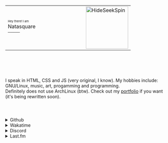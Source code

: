 <div>
    <h1>
        <table>
            <tr>
                <td>
                    <sup
                        ><sub><sub>Hey there! I am</sub></sub></sup
                    ><br />Natasquare<br /><sup>────</sup><img width="192px" />
                </td>
                <td>
                    <a href="#" title="HideSeekSpin">
                        <img
                            src="https://cdn.discordapp.com/emojis/962344334177480744.gif?size=128"
                            width="133px"
                            height="133px"
                            alt="HideSeekSpin"
                        />
                    </a>
                </td>
            </tr>
        </table>
        <br />
    </h1>
    <p>
        <br />
        I speak in HTML, CSS and JS (very original, I know). My hobbies include: GNU/Linux, music,
        art, progamming and programming.<br />
        Definitely does not use ArchLinux (btw). Check out my
        <a href="https://nat.is-a.dev/" title="nat.is-a.dev">portfolio</a> if you want (it's being
        rewritten soon).
    </p>
    <h1></h1>
    <br />
    <details>
        <summary>Github&nbsp;</summary>
        <br />
        <table>
            <tr>
                <td>
                    <a href="#" title="Github stats">
                        <picture>
                            <source
                                srcset="
                                    https://github-readme-stats.vercel.app/api?username=natasquare&count_private=true&show_icons=true&include_all_commits=true&hide_border=true&count_private=true&text_color=1b1f27&title_color=78aad8&icon_color=78aad8&bg_color=00000000&border_radius=8&disable_animations=true&hide_title=true&line_height=24px
                                "
                                media="(prefers-color-scheme: light), (prefers-color-scheme: no-preference)"
                            />
                            <img
                                src="https://github-readme-stats.vercel.app/api?username=natasquare&count_private=true&show_icons=true&include_all_commits=true&hide_border=true&count_private=true&text_color=d7dce8&title_color=78aad8&icon_color=78aad8&bg_color=00000000&border_radius=8&disable_animations=true&hide_title=true&line_height=24px"
                                width="420px"
                                alt="Github stats"
                            />
                        </picture>
                    </a>
                </td>
            </tr>
            <tr></tr>
            <tr>
                <td>
                    <a href="#" title="Github top languages">
                        <picture>
                            <source
                                srcset="
                                    https://github-readme-stats.vercel.app/api/top-langs/?username=natasquare&hide_border=true&text_color=1b1f27&bg_color=00000000&border_radius=8&hide_title=true
                                "
                                media="(prefers-color-scheme: light), (prefers-color-scheme: no-preference)"
                            />
                            <img
                                src="https://github-readme-stats.vercel.app/api/top-langs/?username=natasquare&hide_border=true&text_color=d7dce8&bg_color=00000000&border_radius=8&hide_title=true"
                                width="420px"
                                alt="Github top languages"
                            />
                        </picture>
                    </a>
                </td>
            </tr>
        </table>
    </details>
    <details>
        <summary>Wakatime</summary>
        <br />
        <table>
            <tr>
                <td>
                    <a href="https://wakatime.com/@ntsq">
                        <picture>
                            <source
                                srcset="
                                    https://github-readme-stats.vercel.app/api/wakatime?username=ntsq&hide_border=true&text_color=1b1f27&bg_color=00000000&border_radius=8&hide_title=true&range=last_7_days&line_height=24px
                                "
                                media="(prefers-color-scheme: light), (prefers-color-scheme: no-preference)"
                            />
                            <img
                                src="https://github-readme-stats.vercel.app/api/wakatime?username=ntsq&hide_border=true&text_color=d7dce8&bg_color=00000000&border_radius=8&hide_title=true&range=last_7_days&line_height=24px"
                                width="420px"
                            />
                        </picture>
                    </a>
                </td>
            </tr>
        </table>
    </details>
    <details>
        <summary>Discord</summary>
        <br />
        <table>
            <tr>
                <td>
                    <a href="https://discord.com/users/696698254770831421" title="Natasquare#2048">
                        <picture>
                            <source
                                srcset="
                                    https://lanyard.cnrad.dev/api/696698254770831421?bg=00000000&borderRadius=8px&idleMessage=Procrastinating&theme=light
                                "
                                media="(prefers-color-scheme: light), (prefers-color-scheme: no-preference)"
                            />
                            <img
                                src="https://lanyard.cnrad.dev/api/696698254770831421?bg=00000000&borderRadius=8px&idleMessage=Procrastinating"
                                width="420px"
                                alt="Discord status"
                            />
                        </picture>
                    </a>
                </td>
            </tr>
        </table>
    </details>
    <details>
        <summary>Last.fm</summary>
        <br />
        <table>
            <tr>
                <td>
                    <a href="https://www.last.fm/user/Natasquare" title="Natasquare">
                        <picture>
                            <source
                                srcset="
                                    https://lastfm-profile-readme.vercel.app/api/natasquare?color=00000000&textColor=1b1f27&isRounded=true
                                "
                                media="(prefers-color-scheme: light), (prefers-color-scheme: no-preference)"
                            />
                            <img
                                src="https://lastfm-profile-readme.vercel.app/api/natasquare?color=00000000&textColor=d7dce8&isRounded=true"
                                width="420px"
                                alt="Last.fm now-playing"
                            />
                        </picture>
                    </a>
                </td>
            </tr>
        </table>
    </details>
</div>
